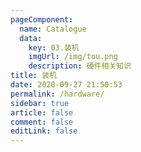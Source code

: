 ```yaml
---
pageComponent: 
  name: Catalogue
  data: 
    key: 03.装机
    imgUrl: /img/tou.png
    description: 硬件相关知识
title: 装机
date: 2020-09-27 21:50:53
permalink: /hardware/
sidebar: true
article: false
comment: false
editLink: false
---
```

